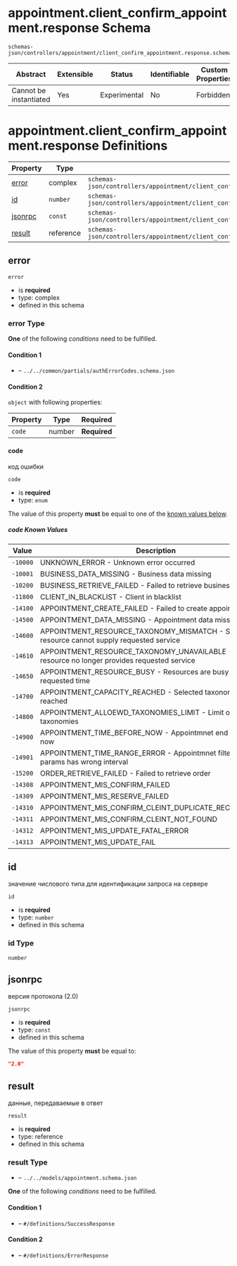 # appointment.client_confirm_appointment.response Schema

```
schemas-json/controllers/appointment/client_confirm_appointment.response.schema.json
```

| Abstract               | Extensible | Status       | Identifiable | Custom Properties | Additional Properties | Defined In                                                                                                                 |
| ---------------------- | ---------- | ------------ | ------------ | ----------------- | --------------------- | -------------------------------------------------------------------------------------------------------------------------- |
| Cannot be instantiated | Yes        | Experimental | No           | Forbidden         | Permitted             | [controllers/appointment/client_confirm_appointment.response.schema.json](client_confirm_appointment.response.schema.json) |

# appointment.client_confirm_appointment.response Definitions

| Property            | Type      | Group                                                                                                               |
| ------------------- | --------- | ------------------------------------------------------------------------------------------------------------------- |
| [error](#error)     | complex   | `schemas-json/controllers/appointment/client_confirm_appointment.response.schema.json#/definitions/ErrorCodes`      |
| [id](#id)           | `number`  | `schemas-json/controllers/appointment/client_confirm_appointment.response.schema.json#/definitions/SuccessResponse` |
| [jsonrpc](#jsonrpc) | `const`   | `schemas-json/controllers/appointment/client_confirm_appointment.response.schema.json#/definitions/SuccessResponse` |
| [result](#result)   | reference | `schemas-json/controllers/appointment/client_confirm_appointment.response.schema.json#/definitions/SuccessResponse` |

## error

`error`

- is **required**
- type: complex
- defined in this schema

### error Type

**One** of the following _conditions_ need to be fulfilled.

#### Condition 1

- []() – `../../common/partials/authErrorCodes.schema.json`

#### Condition 2

`object` with following properties:

| Property | Type   | Required     |
| -------- | ------ | ------------ |
| `code`   | number | **Required** |

#### code

код ошибки

`code`

- is **required**
- type: `enum`

The value of this property **must** be equal to one of the [known values below](#-known-values).

##### code Known Values

| Value    | Description                                                                                        |
| -------- | -------------------------------------------------------------------------------------------------- |
| `-10000` | UNKNOWN_ERROR - Unknown error occurred                                                             |
| `-10001` | BUSINESS_DATA_MISSING - Business data missing                                                      |
| `-10200` | BUSINESS_RETRIEVE_FAILED - Failed to retrieve business                                             |
| `-11800` | CLIENT_IN_BLACKLIST - Client in blacklist                                                          |
| `-14100` | APPOINTMENT_CREATE_FAILED - Failed to create appointment                                           |
| `-14500` | APPOINTMENT_DATA_MISSING - Appointment data missing                                                |
| `-14600` | APPOINTMENT_RESOURCE_TAXONOMY_MISMATCH - Selected resource cannot supply requested service         |
| `-14610` | APPOINTMENT_RESOURCE_TAXONOMY_UNAVAILABLE - Selected resource no longer provides requested service |
| `-14650` | APPOINTMENT_RESOURCE_BUSY - Resources are busy at requested time                                   |
| `-14700` | APPOINTMENT_CAPACITY_REACHED - Selected taxonomy capacity reached                                  |
| `-14800` | APPOINTMENT_ALLOEWD_TAXONOMIES_LIMIT - Limit of 6 taxonomies                                       |
| `-14900` | APPOINTMENT_TIME_BEFORE_NOW - Appointmnet end time before now                                      |
| `-14901` | APPOINTMENT_TIME_RANGE_ERROR - Appointmnet filter day params has wrong interval                    |
| `-15200` | ORDER_RETRIEVE_FAILED - Failed to retrieve order                                                   |
| `-14308` | APPOINTMENT_MIS_CONFIRM_FAILED                                                                     |
| `-14309` | APPOINTMENT_MIS_RESERVE_FAILED                                                                     |
| `-14310` | APPOINTMENT_MIS_CONFIRM_CLEINT_DUPLICATE_RECORD_ERROR                                              |
| `-14311` | APPOINTMENT_MIS_CONFIRM_CLEINT_NOT_FOUND                                                           |
| `-14312` | APPOINTMENT_MIS_UPDATE_FATAL_ERROR                                                                 |
| `-14313` | APPOINTMENT_MIS_UPDATE_FAIL                                                                        |

## id

значение числового типа для идентификации запроса на сервере

`id`

- is **required**
- type: `number`
- defined in this schema

### id Type

`number`

## jsonrpc

версия протокола (2.0)

`jsonrpc`

- is **required**
- type: `const`
- defined in this schema

The value of this property **must** be equal to:

```json
"2.0"
```

## result

данные, передаваемые в ответ

`result`

- is **required**
- type: reference
- defined in this schema

### result Type

- []() – `../../models/appointment.schema.json`

**One** of the following _conditions_ need to be fulfilled.

#### Condition 1

- []() – `#/definitions/SuccessResponse`

#### Condition 2

- []() – `#/definitions/ErrorResponse`
